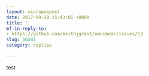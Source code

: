 ```yaml
---
layout: micropubpost
date: 2017-09-28 15:43:01 +0000
title: ''
mf-in-reply-to:
- https://github.com/keithjgrant/omnibear/issues/13
slug: 56581
category: replies

---
```

test
